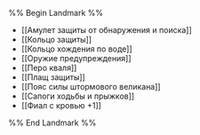 %% Begin Landmark %%

- [[Амулет защиты от обнаружения и поиска]]
- [[Кольцо защиты]]
- [[Кольцо хождения по воде]]
- [[Оружие предупреждения]]
- [[Перо кваля]]
- [[Плащ защиты]]
- [[Пояс силы штормового великана]]
- [[Сапоги ходьбы и прыжков]]
- [[Фиал с кровью +1]]

%% End Landmark %%
